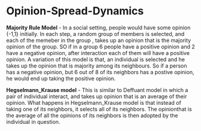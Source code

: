 # Opinion-Spread-Dynamics

**Majority Rule Model** - In a social setting, people would have some opinion {-1,1} initially. In each step, a random group of members is selected, and each of the memeber in the group , takes up an opinion that is the majority opinion of the group. SO if in a group 6 people have a positive opinion and 2 have a negative opinion, after interaction each of them will have a positive opinion. A variation of this model is that, an individual is selected and he takes up the opinion that is majority among its neighbours. So if a person has a negative opinion, but 6 out of 8  of its neighbors has a postive opinion, he would end up taking the positive opinion.

**Hegselmann_Krause model** - This is similar to Deffuant model in which a pair of individual interact, and takes up opinion that is an average of their opinion. What happens in Hegselmann_Krause model is that instead of taking one of its neighbors, it selects all of its neighbors. The opinionthat is the average of all the opinions of its neighbors is then adopted by the individual in question. 
